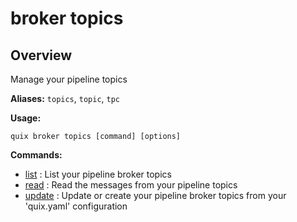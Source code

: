 # broker topics

## Overview

Manage your pipeline topics

**Aliases:** `topics`, `topic`, `tpc`

**Usage:**

```
quix broker topics [command] [options]
```

**Commands:**

- [list](list.md) : List your pipeline broker topics
- [read](read.md) : Read the messages from your pipeline topics
- [update](update.md) : Update or create your pipeline broker topics from your 'quix.yaml' configuration

